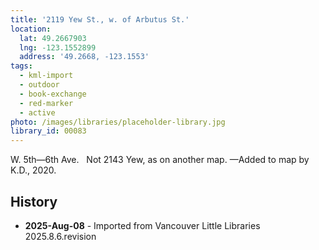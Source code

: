 ```yaml
---
title: '2119 Yew St., w. of Arbutus St.'
location:
  lat: 49.2667903
  lng: -123.1552899
  address: '49.2668, -123.1553'
tags:
  - kml-import
  - outdoor
  - book-exchange
  - red-marker
  - active
photo: /images/libraries/placeholder-library.jpg
library_id: 00083
---
```

W. 5th—6th Ave.  
Not 2143 Yew, as on another map.
—Added to map by K.D., 2020.

## History
- **2025-Aug-08** - Imported from Vancouver Little Libraries 2025.8.6.revision
